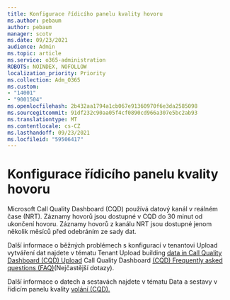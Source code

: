 ```yaml
---
title: Konfigurace řídicího panelu kvality hovoru
ms.author: pebaum
author: pebaum
manager: scotv
ms.date: 09/23/2021
audience: Admin
ms.topic: article
ms.service: o365-administration
ROBOTS: NOINDEX, NOFOLLOW
localization_priority: Priority
ms.collection: Adm_O365
ms.custom:
- "14001"
- "9001504"
ms.openlocfilehash: 2b432aa1794a1cb067e91360970f6e3da2585098
ms.sourcegitcommit: 91df232c90aa05f4cf0890cd966a307e5bc2ab93
ms.translationtype: MT
ms.contentlocale: cs-CZ
ms.lasthandoff: 09/23/2021
ms.locfileid: "59506417"
---
```

# <a name="configuring-the-call-quality-dashboard"></a>Konfigurace řídicího panelu kvality hovoru

Microsoft Call Quality Dashboard (CQD) používá datový kanál v reálném čase (NRT). Záznamy hovorů jsou dostupné v CQD do 30 minut od ukončení hovoru. Záznamy hovorů z kanálu NRT jsou dostupné jenom několik měsíců před odebráním ze sady dat.

Další informace o běžných problémech s konfigurací v tenantovi Upload vytváření dat najdete v tématu Tenant Upload building [data in Call Quality Dashboard (CQD) Upload](https://docs.microsoft.com/microsoftteams/cqd-upload-tenant-building-data) Call Quality Dashboard [(CQD) Frequently asked questions (FAQ)](https://docs.microsoft.com/microsoftteams/cqd-frequently-asked-questions)(Nejčastější dotazy).

Další informace o datech a sestavách najdete v tématu Data a sestavy v řídicím panelu kvality [volání (CQD).](https://docs.microsoft.com/microsoftteams/cqd-data-and-reports)